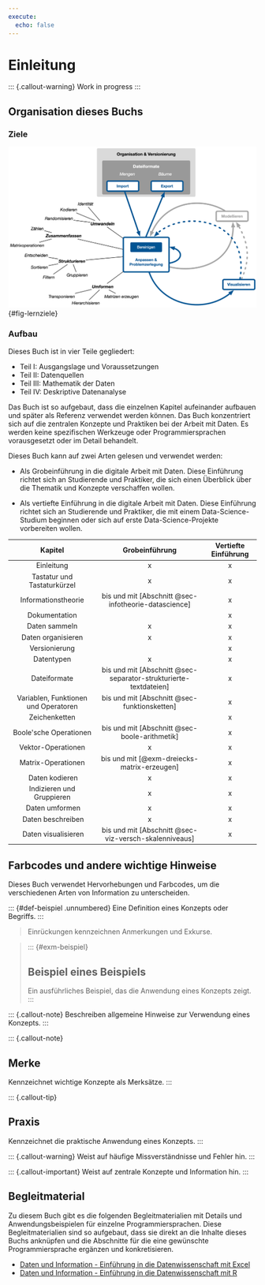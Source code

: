```yaml
---
execute: 
  echo: false
---
```

# Einleitung

::: {.callout-warning}
Work in progress
:::

## Organisation dieses Buchs

### Ziele 

![Inhaltliche Ziele](figures/DXI_big_picture/DxI_big_picture.png){#fig-lernziele}

### Aufbau

Dieses Buch ist in vier Teile gegliedert:

- Teil I: Ausgangslage und Voraussetzungen
- Teil II: Datenquellen
- Teil III: Mathematik der Daten 
- Teil IV: Deskriptive Datenanalyse

Das Buch ist so aufgebaut, dass die einzelnen Kapitel aufeinander aufbauen und später als Referenz verwendet werden können. Das Buch konzentriert sich auf die zentralen Konzepte und Praktiken bei der Arbeit mit Daten. Es werden keine spezifischen Werkzeuge oder Programmiersprachen vorausgesetzt oder im Detail behandelt. 

Dieses Buch kann auf zwei Arten gelesen und verwendet werden: 

- Als Grobeinführung in die digitale Arbeit mit Daten. Diese Einführung richtet sich an Studierende und Praktiker, die sich einen Überblick über die Thematik und Konzepte verschaffen wollen.

- Als vertiefte Einführung in die digitale Arbeit mit Daten. Diese Einführung richtet sich an Studierende und Praktiker, die mit einem Data-Science-Studium beginnen oder sich auf erste Data-Science-Projekte vorbereiten wollen.

| Kapitel | Grobeinführung | Vertiefte Einführung |
|:-------------:|:---:|:---:|
| Einleitung | x | x |
| Tastatur und Tastaturkürzel | x | x |
| Informationstheorie | bis und mit [Abschnitt @sec-infotheorie-datascience] | x |
| Dokumentation | | x |
| Daten sammeln | x | x |
| Daten organisieren | x | x |
| Versionierung | | x |
| Datentypen | x | x |
| Dateiformate | bis und mit  [Abschnitt @sec-separator-strukturierte-textdateien] | x |
| Variablen, Funktionen und Operatoren | bis und mit [Abschnitt @sec-funktionsketten] | x |
| Zeichenketten | | x |
| Boole'sche Operationen | bis und mit [Abschnitt @sec-boole-arithmetik] | x |
| Vektor-Operationen | x | x |
| Matrix-Operationen | bis und mit [@exm-dreiecks-matrix-erzeugen] | x |
| Daten kodieren | x | x |
| Indizieren und Gruppieren | x | x |
| Daten umformen | x | x |
| Daten beschreiben | x | x |
| Daten visualisieren | bis und mit [Abschnitt @sec-viz-versch-skalenniveaus] | x |

## Farbcodes und andere wichtige Hinweise

Dieses Buch verwendet Hervorhebungen und Farbcodes, um die verschiedenen Arten von Information zu unterscheiden. 

::: {#def-beispiel .unnumbered}
Eine Definition eines Konzepts oder Begriffs.
:::

> Einrückungen kennzeichnen Anmerkungen und Exkurse.

> ::: {#exm-beispiel}
> ## Beispiel eines Beispiels
> Ein ausführliches Beispiel, das die Anwendung eines Konzepts zeigt.
> :::

::: {.callout-note}
Beschreiben allgemeine Hinweise zur Verwendung eines Konzepts.
:::

::: {.callout-note}
## Merke

Kennzeichnet wichtige Konzepte als Merksätze. 
:::

::: {.callout-tip}
## Praxis

Kennzeichnet die praktische Anwendung eines Konzepts.
:::

::: {.callout-warning}
Weist auf häufige Missverständnisse und Fehler hin.
:::

::: {.callout-important}
Weist auf zentrale Konzepte und Information hin.
:::


## Begleitmaterial

Zu diesem Buch gibt es die folgenden Begleitmaterialien mit Details und Anwendungsbeispielen für einzelne Programmiersprachen. Diese Begleitmaterialien sind so aufgebaut, dass sie direkt an die Inhalte dieses Buchs anknüpfen und die Abschnitte für die eine gewünschte Programmiersprache ergänzen und konkretisieren.

- [Daten und Information - Einführung in die Datenwissenschaft mit Excel](https://dxi.ai/dxi-excel/)
- [Daten und Information - Einführung in die Datenwissenschaft mit R](https://dxi.ai/dxi-r/)

